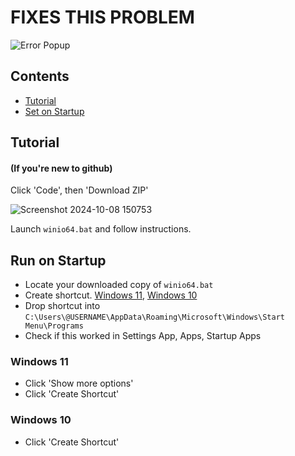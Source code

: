 # FIXES THIS PROBLEM
![Error Popup](https://github.com/user-attachments/assets/8fc5c403-39d8-4ee9-8ebf-d018a950e337)

## Contents
- [Tutorial](#tutorial)
- [Set on Startup](#run-on-startup)

## Tutorial

#### (If you're new to github)
Click 'Code', then 'Download ZIP'

![Screenshot 2024-10-08 150753](https://github.com/user-attachments/assets/8bb5a979-105b-41f8-a153-d5da20a13835)

Launch ```winio64.bat``` and follow instructions.

## Run on Startup

- Locate your downloaded copy of ```winio64.bat```
- Create shortcut. [Windows 11](#windows-11), [Windows 10](#windows-10)
- Drop shortcut into ```C:\Users\@USERNAME\AppData\Roaming\Microsoft\Windows\Start Menu\Programs```
- Check if this worked in Settings App, Apps, Startup Apps










### Windows 11

- Click 'Show more options'
- Click 'Create Shortcut'

### Windows 10

- Click 'Create Shortcut'

  


